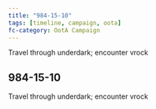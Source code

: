 ```yaml
---
title: "984-15-10"
tags: [timeline, campaign, oota]
fc-category: OotA Campaign
---
```

<span class='ob-timelines'
	data-date='984-15-10-00'
	data-title='Campaign: NAGA Adventures'
	data-class='orange'> Travel through underdark; encounter vrock </span>
## 984-15-10
Travel through underdark; encounter vrock
